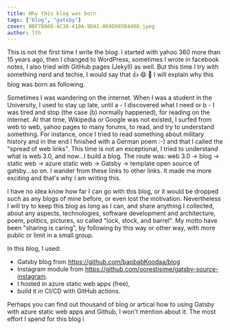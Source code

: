 ```yaml
---
title: Why this blog was born
tags: ["blog", "gatsby"]
cover: BBF7B866-4C38-410A-9DA1-869D985B4408.jpeg
author: lth
---
```


This is not the first time I write the blog. I started with yahoo 360 more than 15 years ago, then I changed to WordPress, sometimes I wrote in facebook notes, I also tried with GitHub pages (Jekyll) as well. But this time I try with something nerd and techie, I would say that :thumbsup: :smile: :sparkler: I will explain why this blog was born as following.

Sometimes I was wandering on the internet. When I was a student in the University, I used to stay up late, until a - I discovered what I need or b - I was tired and stop (the case (b) normally happened), for reading on the internet. At that time, Wikipedia or Google was not existed, I surfed from web to web, yahoo pages to many forums, to read, and try to understand something. For instance, once I tried to read something about military history and in the end I finished with a German poem :-) and that I called the "spread of web links". 
This time is not an exceptional, I tried to understand what is web 3.0, and now...I build a blog. The route was: web 3.0 -> blog -> static web -> azure static web -> Gatsby -> template open source of gatsby...so on. I wander from these links to other links. It made me more exciting and that's why I am writing this.

I have no idea know how far I can go with this blog, or it would be dropped such as any blogs of mine before, or even lost the motivation. Nevertheless I will try to keep this blog as long as I can, and share anything I collected, about any aspects, technologies, software development and architecture, poem, politics, pictures, so called "lock, stock, and barrel". My motto have been "sharing is caring", by following by this way or other way, with more public or limit in a small group.

In this blog, I used:
- Gatsby blog from https://github.com/baobabKoodaa/blog 
- Instagram module from https://github.com/oorestisime/gatsby-source-instagram. 
- I hosted in azure static web apps (free), 
- build it in CI/CD with GitHub actions. 

Perhaps you can find out thousand of blog or artical how to using Gatsby with azure static web apps and Github, I won't mention about it. The most effort I spend for this blog i 